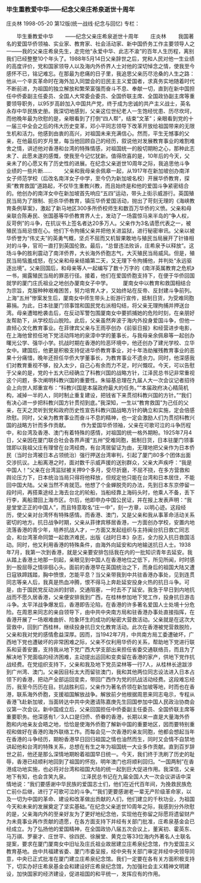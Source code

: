 ### 毕生重教爱中华——纪念父亲庄希泉逝世十周年
庄炎林
1998-05-20
第12版(统一战线·纪念与回忆)
专栏：

　　毕生重教爱中华
　　——纪念父亲庄希泉逝世十周年
　　庄炎林
　　我国著名的爱国华侨领袖、实业家、教育家、社会活动家、新中国侨务工作主要领导人之一——我的父亲庄希泉先生，走完他“永爱中华、此志不渝”的百年人生历程，离别我们已经整整10个年头了。1988年5月14日父亲辞世之后，党和人民对他一生业绩的高度评价，党和国家领导人以及海内外侨界人士对他的深切悼念之情，使我至今感怀不已，铭记难忘。在那最为悲痛的日子里，我追思父亲历尽沧桑的人生之路：他从一个辛亥革命时在海外加入同盟会的旧民主主义爱国者，求真务实地随着时代不断前进，为祖国的独立解放和繁荣富强而奋斗不息、奉献一切，直到在新中国担任中侨委副主任委员、全国人大常委会委员、全国侨联主席、全国政协副主席等重要领导职务，以95岁高龄加入中国共产党，终于成为忠诚的共产主义战士，英名永存中华民族史册。我深切地感到，父亲这位世纪老人一生饱经忧患、历尽坎坷，而他晚年最为欣慰的是，亲眼看到了打倒“四人帮”，结束“文革”；亲眼看到党的十一届三中全会之后的伟大历史变革，邓小平同志领导下改革开放给祖国带来的无限生机和活力。他感到由衷的高兴，对祖国未来充满信心。然而，平生无憾事的父亲，在他最后的岁月里，每当他回顾自己的经历，叙说他对发展教育事业的难割难舍之情，讲述他对香港和台湾的特殊情感，对祖国统一的殷切期盼之心，那种此志未了、此愿未遂的感慨，使我至今记忆犹新。值得欣喜的是，10年后的今天，父亲未了的心愿又有了历史性的进展。在纪念父亲逝世10周年之际，我追思他斗争业绩的一些片断……
　　父亲和我母亲余佩皋一起，从1917年在新加坡创办南洋女子师范学校（后改名南洋女子中学，至今仍为新加坡名校）开展华侨教育，探索“教育救国”道路起，不仅毕生重教兴教，而且始终是和他的爱国斗争紧密结合的。他创办的南洋女中在新加坡首先响应“五四”运动，带头上街示威游行。英国殖民当局为了限制、扼杀华侨教育，镇压华侨爱国活动，抛出了苛刻无理的《海峡教育条例草案》，激起了新马地区300多所侨校师生和数百万华侨的义愤。父亲和母亲联合陈寿民、张国基等华侨教育界人士，发动了一场震惊马来半岛的“争人权，反苛例”的斗争，在抗议书上签名者达20多万人。父亲作为3名请愿代表之一，被殖民当局忌恨在心。他们下令拘捕父亲并把他关进监狱，进行秘密审讯。父亲以被华侨誉为“伟丈夫”的英勇气概，坚贞不屈而又机智果敢地与殖民当局展开了针锋相对的斗争，官司一直打到英国伦敦。最后，“总督违法败诉，庄希泉予以释放”。这场斗争的胜利震动了南洋侨界，大长海外侨胞志气，大灭殖民当局威风。但是，殖民当局恼羞成怒，在父亲和母亲结婚第二天，又无理下令拘捕他，并判处“永远驱逐出境”。父亲回国后，和母亲等人一起编写了数十万字的《南洋英属教育之危机》一书，揭露殖民当局的罪恶行径。接着，他们在爱国侨胞支持下，在便于华侨回国就学的厦门庄氏祖业之地创办厦南女子中学。
　　厦南女中以教育和救国相结合为宗旨，克服种种艰难困苦，努力培育人才，又始终站在反帝、反封建斗争前列。上海“五卅”惨案发生后，厦南女中师生带头上街游行宣传，抵制日货，为受难同胞募捐。为此，日本驻厦门领事馆和国民党右派相勾结，将父亲无理拘捕并押送台湾。母亲遭暗枪袭击后，在反动军警包围厦南女中要抓捕她的危险时刻，在亲朋好友帮助下，从学校后山脱险。此后，父亲虽然奔波于海内外投身爱国斗争，但他一直倾心文化教育事业。在菲律宾父亲与王雨亭创办《前驱日报》和经营进步电影，在上海他曾担任地下党活动阵地的泉漳中学的董事长，与我母亲余佩皋等一起创办曙光公学、强华小学。抗战时期在香港的险恶环境中，他还创办了建光学校、立华女中。建国后，他更是积极支持促进华侨教育事业，对十年浩劫摧残教育事业的恶果十分痛惜，晚年还担任华侨大学董事长，为教育事业不遗余力。同时，他深感我们对教育重视不够，投入太少，自己心有余而力不足，时兴慨叹。今天，可以告慰于父亲的是，党的十五大已经确立了科教兴国的战略方针，江泽民总书记非常重视这个问题，多次阐明科教兴国的重要性。朱镕基总理在九届人大一次会议记者招待会上向世人郑重宣布：“科教兴国是本届政府最大的任务。”“本届政府决心精简机构，减掉一半的人，同时制止重复建设，把钱省下来贯彻科教兴国的方针。”“我们有决心进一步把科教兴国方针贯彻到底。”我深知，一生以“教育救国”为己任的父亲，在天之灵听到党和政府历史性宣告科教兴国战略方针的确立和实施，定会倍感欣慰。同时，父亲为教育事业而奋斗不息的精神，也一定会激励人们为贯彻科教兴国的战略方针而多作贡献。
　　作为爱国华侨领袖，父亲在可歌可泣的斗争历程中，和台湾及香港、澳门有着特殊的感情，对祖国的统一格外期盼。1925年7月4日，父亲因在厦门联合社会各界声援“五卅”受难同胞，抵制日货，日本驻厦门领事馆即以我祖父庄有理曾在台湾经商，有台湾居留证为由，无理地把父亲作为日本侨民（当时台湾被日本占领统治）强行押送台湾审判，引起了厦门80多个团体出面交涉抗议。上船离港之时，面对数千示威声援的送别群众，父亲大声疾呼：“我是中国人！”父亲在台湾监狱被关押9个多月，受尽折磨，不屈不挠，在多方营救和舆论压力下，日本统治当局只得将他释放，但规定他只能在台湾和日本居住，不能回中国大陆。父亲当然不肯就范。他想了个金蝉脱壳的办法，先到日本东京停留一段时间，再搭乘途经上海去台北的轮船，当船经靠上海码头时，他乘人不备，丢下行李，离船潜回上海市区。尔后，他即申办中国公民证，并在报上发表声明：“我是堂堂正正的中国人”，而且特意取名“庄一中”，刻一方章，以明心迹。这段经历，使父亲对台湾怀有特殊感情。而香港、澳门，又是父亲和我从事革命活动关系密切的地方。抗日战争时期，父亲从菲律宾移居香港，一方面创办学校，安置内地流落香港的青少年，培养抗战人才，一方面又发起组织与主持闽台抗日救亡同志会，和台湾革命同盟一起救济难民，出版《战时日本》杂志，全力投入抗日救国活动。同时，他又利用香港的特殊条件，由海外向延安和内地输送抗日人士。1938年7月，我第一次到香港，就是父亲要安排包括我在内的一批知识青年去延安。我从踏上香港土地那一刻起，亲眼见到中国人在香港地位之低下，所见所闻，时时感到一股屈辱之情徘徊心头。面前的香港早在英国统治之下，而身后的祖国大陆又遭日寇铁蹄践踏，胸中愤恨，怎能平息？当父亲带我到中共驻香港办事处，见到连贯同志等亲人后，我真是热血冲腾，恨不得马上奔赴延安投身火热的抗日斗争。可是，由于国民党反动派的封锁，交通阻塞，一时去不了延安。我急于早日到内地抗战而不愿久居香港，父亲便安排我到广西，在桂林参加地下党工作，投身抗日游击斗争。太平洋战争爆发后，香港即告沦陷，在香港的许多著名爱国人士处境十分危险。在周恩来同志的亲自领导下，由中共中央南方局和驻香港办事处直接指挥，在香港开展了一场艰难曲折、险象环生的成功的秘密大营救活动。父亲就是在这次大营救中，回到广西桂林，继续投身抗日文化教育活动。此次在香港被党营救脱险，父亲和我对党的感情愈益深厚。因而，当1942年7月，中共南方局工委遭破坏，广西地下党也遭破坏的非常困难之际，父亲不仅利用华侨的关系，帮助地下党进行联系和妥善安置，支持我从地下党广西大学支部出来担任省委交通联络员，而且为了解决地下党面临的经济困难，主动提出运回和变卖留在香港的家产，供地下党作抗战经费。在党组织支持下，父亲和我及地下党员梁林等一行7人，从桂林长途跋涉到广州湾、澳门。父亲因目标太大而留驻澳门，我和其他两位同志设法进入日本占领下的香港，把动产全部运回变卖，带回广西作为党的抗战活动经费。这段难忘经历，我至今历历在目。抗战胜利后，父亲作为著名侨领在新加坡等地，时而也在香港，联系海外侨胞，支援祖国解放战争。解放前夕他根据周恩来同志电示，专程从香港飞赴新加坡，当面转达中共中央邀请陈嘉庚先生回国参加中国人民政治协商会议第一次会议。新中国成立后，父亲回国担任中侨委副主任委员、全国侨联主席等重要职务。他深感有1／3人口是归侨、侨眷的香港，长期以来一直是大量海外侨胞和内地亲友会晤之地，恰恰是使海外侨胞了解新中国的重要地区，因而要特别重视和做好在香港的海外联络工作。而每会见一次香港的亲友同胞，他都会想起当年在香港的斗争经历，期盼香港早日回归祖国之情也油然而生，同时又会情不自禁地讲起他和台湾的特殊关系，总想在有生之年为祖国统一大业多作贡献。直到百岁辞世之前，他还是那么深情地期盼着祖国早日统一。今天，我们终于洗刷了历史的耻辱，香港已经顺利地回到了祖国的怀抱，明年澳门也将顺利回归。“一国两制”在香港成功地实施，也必将对台湾和祖国大陆的统一起到巨大促进作用。我深信，父亲地下有知，也会含笑九泉。
　　江泽民总书记在九届全国人大一次会议讲话中深情地说：“我们要感谢中华民族的爱国志士们，他们在近代百年间，为挽救民族危亡前仆后继，进行了可歌可泣的斗争。”“我们更要感谢老一辈无产阶级革命家，以及一切为中国的革命、建设和改革做出贡献的人们，他们建立的千秋功业，为祖国今天和未来的发展奠定了坚实基础。”在纪念父亲逝世10周年之际，我感到分外欣慰的是，父亲海内外的至亲好友为了更好地纪念他，实现他在弥留之际愿将遗留财产为未竟事业再作贡献的遗愿，在各方面支持下并经有关部门批准，庄希泉基金会已经成立。为了弘扬他的爱国精神，在全国政协八届五次会议上，董寅初、霍英东、马万祺、罗豪才、庄世平、徐四民、徐展堂、黄克立等33位海内外著名人士联名提案，要求在厦门厦南女中旧址及庄氏祖业故居建立庄希泉纪念馆，作为爱国主义教育基地。由中共福建省委、厦门市委呈报，经中央有关部门审定并经中央领导同意，中央已正式批准在厦门建立庄希泉纪念馆。我们一定要在各有关方面积极支持下，切实办好庄希泉基金会和建设好庄希泉纪念馆，为加强社会主义精神文明建设，加快国家的经济建设，促进祖国的和平统一，发挥应有的作用。
